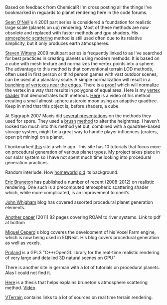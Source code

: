 Based on feedback from ChemicalR I'm cross posting all the things I've bookmarked in reguards to planet rendering here in the code forums. 

[Sean O'Neil](http://www.gamasutra.com/view/feature/3098/a_realtime_procedural_universe_.php)'s 4 2001 part series is considered a foundation for realistic large scale (planets on up) rendering. Most of these methods are now obsolete and replaced with faster methods and gpu shaders. His [atmospheric scattering](http://http.developer.nvidia.com/GPUGems2/gpugems2_chapter16.html) method is still used often due to its relative simplicity, but it only produces earth atmospheres.

[Steven Wittens](http://acko.net/blog/making-worlds-1-of-spheres-and-cubes/) 2009 multipart series is frequently linked to as I've searched for best practices in creating planets using modern methods. It is based on a cube with mesh texture and normalizes the vertex points into a sphere. The advantage to this method is that conventional terrain LOD methods, often used in first person or third person games with vast outdoor scenes, can be used at a planatary scale. A simple normalization will result in a [bunching of vertexes near the edges](http://i.imgur.com/ss5TwaF.png). There is a [proof](http://mathproofs.blogspot.com/2005/07/mapping-cube-to-sphere.html) which will normalize the vertex in a way that results in polygons of equal area. Here is my [vertex shader](https://bitbucket.org/croxis/planet/src/603fa29c2bf23feb9a31cefc34182f8ba6334a09/planet_surface_vert.glsl?at=default) that demonstrates both methods. [Here](https://www.youtube.com/watch?feature=player_embedded&v=ck27Xu5XAJE) is a video of his method creating a small almost-sphere asteroid moon using an adaptive quadtree. Keep in mind that this object is, before shaders, a cube.

At Siggraph 2007 Maxis did [several presentations](http://www.andrewwillmott.com/s2007) on the methods they used for spore. They used a [brush](https://www.cs.cmu.edu/~ajw/s2007/0251-SphericalWorlds.pdf) [method](http://www.nullpointer.co.uk/content/procedural-planets/) to alter the heightmap. I haven't looked too much into this method yet but, combined with a quadtree-based storage system, might be a great way to handle player influences (craters, open pit mining) on a planet.

I bookmarked [this](http://stainlessbeer.weebly.com/planets-1-mercators.html) site a while ago. This site has 10 tutorials that focus more on procedural generation of various planet types. My project takes place in our solar system so I have not spent much time looking into procedural generation practices.

Random interlude: How [homeworld](http://simonschreibt.blogspot.de/2013/03/homeworld-backgrounds.html) [did](http://simonschreibt.blogspot.de/2013/03/homeworld-2-backgroundstech.html) its background.

[Eric Bruneton](http://evasion.inrialpes.fr/~Eric.Bruneton/) has published a number of recent (2008-2012) on realistic rendering. One such is a precomputed atmospheric scattering shader which, while more complicated, is an improvement to oneil's. 

[John Whigham](http://johnwhigham.blogspot.com/) blog has covered assorted procedural planet generation elements.

[Another paper](http://www.greenleaf.dk/projects/proceduralplanet) [2011] 82 pages covering ROAM to river systems. Link to pdf at bottom

[Miguel Cepero](http://procworld.blogspot.com/)'s blog coveres the development of his Voxel Farm engine, which is now being used in EQNext. His blog covers procedural generation as well as voxels.

[Proland](http://proland.inrialpes.fr/) is a GPL3 "C++/OpenGL library for the real-time realistic rendering of very large and detailed 3D natural scenes on GPU"

There is another site in german with a lot of tutorials on procedural planets. Alas I could not find it.


[Here](http://www.sperlhofer.com/images/stories/atmospheric/thesis-sperlhofer.pdf) is a thesis that helps explains bruneton's atmosphere scattering method. [Video](https://www.youtube.com/watch?v=GmVKyp1APhY)

[VTerrain](http://vterrain.org) contains links to a lot of sources on real time terrain rendering.
